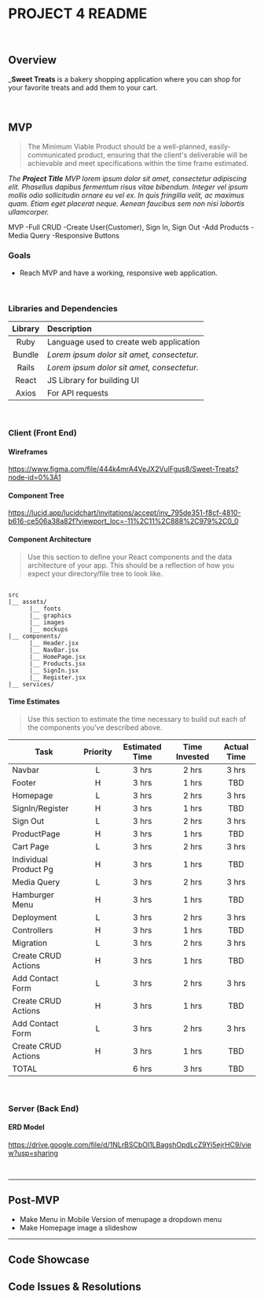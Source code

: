 

# PROJECT 4 README <!-- omit in toc -->

<br>

## Overview

_**Sweet Treats** is a bakery shopping application where you can shop for your favorite treats and add them to your cart.


<br>

## MVP

> The Minimum Viable Product should be a well-planned, easily-communicated product, ensuring that the client's deliverable will be achievable and meet specifications within the time frame estimated.

_The **Project Title** MVP lorem ipsum dolor sit amet, consectetur adipiscing elit. Phasellus dapibus fermentum risus vitae bibendum. Integer vel ipsum mollis odio sollicitudin ornare eu vel ex. In quis fringilla velit, ac maximus quam. Etiam eget placerat neque. Aenean faucibus sem non nisi lobortis ullamcorper._

MVP 
  -Full CRUD
  -Create User(Customer), Sign In, Sign Out
  -Add Products
  -Media Query
  -Responsive Buttons
<br>

### Goals

- Reach MVP and have a working, responsive web application.

<br>

### Libraries and Dependencies



|     Library      | Description                                |
| :--------------: | :----------------------------------------- |
|      Ruby       | Language used to create web application|
|   Bundle   | _Lorem ipsum dolor sit amet, consectetur._ |
| Rails | _Lorem ipsum dolor sit amet, consectetur._ |
|     React      | JS Library for building UI |
|  Axios   | For API requests |

<br>

### Client (Front End)

#### Wireframes

https://www.figma.com/file/444k4mrA4VeJX2VulFgus8/Sweet-Treats?node-id=0%3A1



#### Component Tree

https://lucid.app/lucidchart/invitations/accept/inv_795de351-f8cf-4810-b616-ce506a38a82f?viewport_loc=-11%2C11%2C888%2C979%2C0_0


#### Component Architecture

> Use this section to define your React components and the data architecture of your app. This should be a reflection of how you expect your directory/file tree to look like. 

``` structure

src
|__ assets/
      |__ fonts
      |__ graphics
      |__ images
      |__ mockups
|__ components/
      |__ Header.jsx
      |__ NavBar.jsx
      |__ HomePage.jsx
      |__ Products.jsx
      |__ SignIn.jsx
      |__ Register.jsx
|__ services/

```

#### Time Estimates

> Use this section to estimate the time necessary to build out each of the components you've described above.

| Task                | Priority | Estimated Time | Time Invested | Actual Time |
| ------------------- | :------: | :------------: | :-----------: | :---------: |
| Navbar    |    L     |     3 hrs      |     2 hrs     |    3 hrs    |
| Footer |    H     |     3 hrs      |     1 hrs     |     TBD     |
| Homepage    |    L     |     3 hrs      |     2 hrs     |    3 hrs    |
| SignIn/Register |    H     |     3 hrs      |     1 hrs     |     TBD     |
| Sign Out    |    L     |     3 hrs      |     2 hrs     |    3 hrs    |
| ProductPage |    H     |     3 hrs      |     1 hrs     |     TBD     |
| Cart Page    |    L     |     3 hrs      |     2 hrs     |    3 hrs    |
| Individual Product Pg |    H     |     3 hrs      |     1 hrs     |     TBD     |
| Media Query    |    L     |     3 hrs      |     2 hrs     |    3 hrs    |
| Hamburger Menu |    H     |     3 hrs      |     1 hrs     |     TBD     |
| Deployment    |    L     |     3 hrs      |     2 hrs     |    3 hrs    |
| Controllers |    H     |     3 hrs      |     1 hrs     |     TBD     |
| Migration    |    L     |     3 hrs      |     2 hrs     |    3 hrs    |
| Create CRUD Actions |    H     |     3 hrs      |     1 hrs     |     TBD     |
| Add Contact Form    |    L     |     3 hrs      |     2 hrs     |    3 hrs    |
| Create CRUD Actions |    H     |     3 hrs      |     1 hrs     |     TBD     |
| Add Contact Form    |    L     |     3 hrs      |     2 hrs     |    3 hrs    |
| Create CRUD Actions |    H     |     3 hrs      |     1 hrs     |     TBD     |
| TOTAL               |          |     6 hrs      |     3 hrs     |     TBD     |



<br>

### Server (Back End)

#### ERD Model



https://drive.google.com/file/d/1NLrBSCbOl1LBagshOpdLcZ9Yi5ejrHC9/view?usp=sharing


<br>

***

## Post-MVP

- Make Menu in Mobile Version of menupage a dropdown menu
- Make Homepage image a slideshow

***

## Code Showcase



## Code Issues & Resolutions


